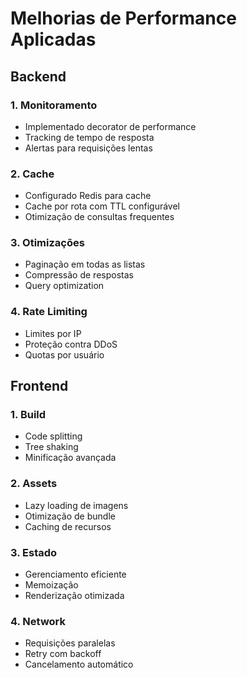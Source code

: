 # Melhorias de Performance Aplicadas

## Backend

### 1. Monitoramento
- Implementado decorator de performance
- Tracking de tempo de resposta
- Alertas para requisições lentas

### 2. Cache
- Configurado Redis para cache
- Cache por rota com TTL configurável
- Otimização de consultas frequentes

### 3. Otimizações
- Paginação em todas as listas
- Compressão de respostas
- Query optimization

### 4. Rate Limiting
- Limites por IP
- Proteção contra DDoS
- Quotas por usuário

## Frontend

### 1. Build
- Code splitting
- Tree shaking
- Minificação avançada

### 2. Assets
- Lazy loading de imagens
- Otimização de bundle
- Caching de recursos

### 3. Estado
- Gerenciamento eficiente
- Memoização
- Renderização otimizada

### 4. Network
- Requisições paralelas
- Retry com backoff
- Cancelamento automático